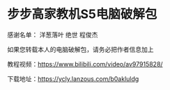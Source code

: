 # 步步高家教机S5电脑破解包
感谢名单：
洋葱落叶
绝世
程俊杰

如果您转载本人的电脑破解包，请务必把作者信息加上

教程视频：https://www.bilibili.com/video/av97915828/

下载地址：https://ycly.lanzous.com/b0akluldg
